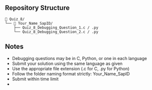 ## Repository Structure
```
📁 Quiz_8/
└── 📁 Your_Name_SapID/
    ├── Quiz_8_Debugging_Question_1.c / .py
    └── Quiz_8_Debugging_Question_2.c / .py
```

## Notes
- Debugging questions may be in C, Python, or one in each language
- Submit your solution using the same language as given
- Use the appropriate file extension (.c for C, .py for Python)
- Follow the folder naming format strictly: Your_Name_SapID
- Submit within time limit
- 
